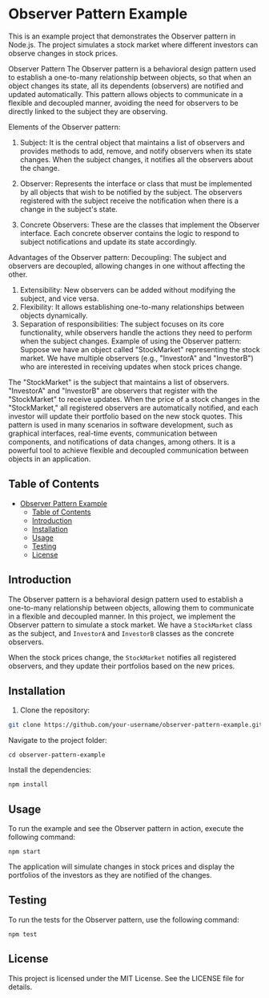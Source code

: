 # Observer Pattern Example

This is an example project that demonstrates the Observer pattern in Node.js. The project simulates a stock market where different investors can observe changes in stock prices.

Observer Pattern
The Observer pattern is a behavioral design pattern used to establish a one-to-many relationship between objects, so that when an object changes its state, all its dependents (observers) are notified and updated automatically. This pattern allows objects to communicate in a flexible and decoupled manner, avoiding the need for observers to be directly linked to the subject they are observing.

Elements of the Observer pattern:
1. Subject: It is the central object that maintains a list of observers and provides methods to add, remove, and notify observers when its state changes. When the subject changes, it notifies all the observers about the change.

2. Observer: Represents the interface or class that must be implemented by all objects that wish to be notified by the subject. The observers registered with the subject receive the notification when there is a change in the subject's state.

3. Concrete Observers: These are the classes that implement the Observer interface. Each concrete observer contains the logic to respond to subject notifications and update its state accordingly.

Advantages of the Observer pattern:
Decoupling: The subject and observers are decoupled, allowing changes in one without affecting the other.
1. Extensibility: New observers can be added without modifying the subject, and vice versa.
2. Flexibility: It allows establishing one-to-many relationships between objects dynamically.
3. Separation of responsibilities: The subject focuses on its core functionality, while observers handle the actions they need to perform when the subject changes.
Example of using the Observer pattern:
Suppose we have an object called "StockMarket" representing the stock market. We have multiple observers (e.g., "InvestorA" and "InvestorB") who are interested in receiving updates when stock prices change.

The "StockMarket" is the subject that maintains a list of observers.
"InvestorA" and "InvestorB" are observers that register with the "StockMarket" to receive updates.
When the price of a stock changes in the "StockMarket," all registered observers are automatically notified, and each investor will update their portfolio based on the new stock quotes.
This pattern is used in many scenarios in software development, such as graphical interfaces, real-time events, communication between components, and notifications of data changes, among others. It is a powerful tool to achieve flexible and decoupled communication between objects in an application.

## Table of Contents

- [Observer Pattern Example](#observer-pattern-example)
  - [Table of Contents](#table-of-contents)
  - [Introduction](#introduction)
  - [Installation](#installation)
  - [Usage](#usage)
  - [Testing](#testing)
  - [License](#license)

## Introduction

The Observer pattern is a behavioral design pattern used to establish a one-to-many relationship between objects, allowing them to communicate in a flexible and decoupled manner. In this project, we implement the Observer pattern to simulate a stock market. We have a `StockMarket` class as the subject, and `InvestorA` and `InvestorB` classes as the concrete observers.

When the stock prices change, the `StockMarket` notifies all registered observers, and they update their portfolios based on the new prices.

## Installation

1. Clone the repository:

```bash
git clone https://github.com/your-username/observer-pattern-example.git
```
Navigate to the project folder:

```
cd observer-pattern-example
```
Install the dependencies:

```
npm install
```
## Usage
To run the example and see the Observer pattern in action, execute the following command:

```
npm start
```
The application will simulate changes in stock prices and display the portfolios of the investors as they are notified of the changes.

## Testing
To run the tests for the Observer pattern, use the following command:

```
npm test
```
## License
This project is licensed under the MIT License. See the LICENSE file for details.